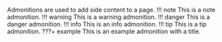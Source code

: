 Admonitions are used to add side content to a page.
!!! note
    This is a note admonition.
!!! warning
    This is a warning admonition.
!!! danger
    This is a danger admonition.
!!! info
    This is an info admonition.
!!! tip
    This is a tip admonition.
???+ example
    This is an example admonition with a title.